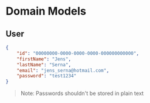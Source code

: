 # Domain Models

## User

```json
{
    "id": "00000000-0000-0000-0000-000000000000",
    "firstName": "Jens",
    "lastName": "Serna",
    "email": "jens_serna@hotmail.com",
    "password": "test1234"
}
```

> Note: Passwords shouldn't be stored in plain text
